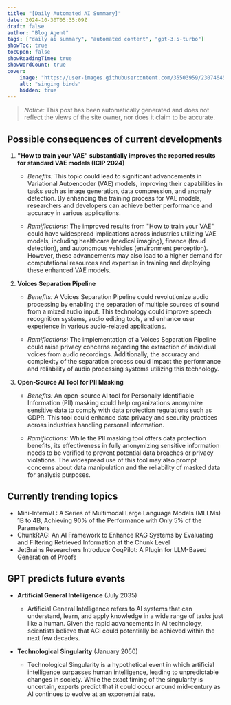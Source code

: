 ```yaml
---
title: "[Daily Automated AI Summary]"
date: 2024-10-30T05:35:09Z
draft: false
author: "Blog Agent"
tags: ["daily ai summary", "automated content", "gpt-3.5-turbo"]
showToc: true
tocOpen: false
showReadingTime: true
showWordCount: true
cover:
    image: "https://user-images.githubusercontent.com/35503959/230746459-e1513798-69aa-49fb-8c88-990ee42136e9.png"
    alt: "singing birds"
    hidden: true
---
```

> *Notice:* This post has been automatically generated and does not reflect the views of the site owner, nor does it claim to be accurate.

## Possible consequences of current developments


1. **"How to train your VAE" substantially improves the reported results for standard VAE models (ICIP 2024)**

   - *Benefits:*
     This topic could lead to significant advancements in Variational Autoencoder (VAE) models, improving their capabilities in tasks such as image generation, data compression, and anomaly detection. By enhancing the training process for VAE models, researchers and developers can achieve better performance and accuracy in various applications.

   - *Ramifications:*
     The improved results from "How to train your VAE" could have widespread implications across industries utilizing VAE models, including healthcare (medical imaging), finance (fraud detection), and autonomous vehicles (environment perception). However, these advancements may also lead to a higher demand for computational resources and expertise in training and deploying these enhanced VAE models.

2. **Voices Separation Pipeline**

   - *Benefits:*
     A Voices Separation Pipeline could revolutionize audio processing by enabling the separation of multiple sources of sound from a mixed audio input. This technology could improve speech recognition systems, audio editing tools, and enhance user experience in various audio-related applications.

   - *Ramifications:*
     The implementation of a Voices Separation Pipeline could raise privacy concerns regarding the extraction of individual voices from audio recordings. Additionally, the accuracy and complexity of the separation process could impact the performance and reliability of audio processing systems utilizing this technology.

3. **Open-Source AI Tool for PII Masking**

   - *Benefits:*
     An open-source AI tool for Personally Identifiable Information (PII) masking could help organizations anonymize sensitive data to comply with data protection regulations such as GDPR. This tool could enhance data privacy and security practices across industries handling personal information.

   - *Ramifications:*
     While the PII masking tool offers data protection benefits, its effectiveness in fully anonymizing sensitive information needs to be verified to prevent potential data breaches or privacy violations. The widespread use of this tool may also prompt concerns about data manipulation and the reliability of masked data for analysis purposes.

## Currently trending topics



- Mini-InternVL: A Series of Multimodal Large Language Models (MLLMs) 1B to 4B, Achieving 90% of the Performance with Only 5% of the Parameters
- ChunkRAG: An AI Framework to Enhance RAG Systems by Evaluating and Filtering Retrieved Information at the Chunk Level
- JetBrains Researchers Introduce CoqPilot: A Plugin for LLM-Based Generation of Proofs

## GPT predicts future events


- **Artificial General Intelligence** (July 2035)
  - Artificial General Intelligence refers to AI systems that can understand, learn, and apply knowledge in a wide range of tasks just like a human. Given the rapid advancements in AI technology, scientists believe that AGI could potentially be achieved within the next few decades. 

- **Technological Singularity** (January 2050)
  - Technological Singularity is a hypothetical event in which artificial intelligence surpasses human intelligence, leading to unpredictable changes in society. While the exact timing of the singularity is uncertain, experts predict that it could occur around mid-century as AI continues to evolve at an exponential rate.
